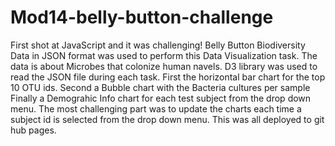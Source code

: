 # Mod14-belly-button-challenge
First shot at JavaScript and it was challenging!
Belly Button Biodiversity Data in JSON format was used to perform this Data Visualization task.
The data is about Microbes that colonize human navels.
D3 library was used to read the JSON file during each task.
First the horizontal bar chart for the top 10 OTU ids.
Second a Bubble chart with the Bacteria cultures per sample
Finally a Demograhic Info chart for each test subject from the drop down menu.
The most challenging part was to update the charts each time a subject id is selected from the drop down menu.
This was all deployed to git hub pages.
